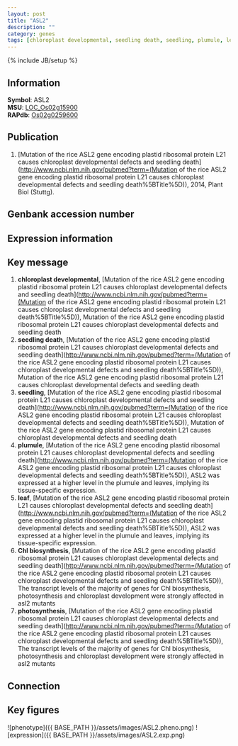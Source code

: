 ```yaml
---
layout: post
title: "ASL2"
description: ""
category: genes
tags: [chloroplast developmental, seedling death, seedling, plumule, leaf, Chl biosynthesis, photosynthesis, Gene]
---
```

{% include JB/setup %}

## Information
__Symbol__: ASL2  
__MSU__: [LOC_Os02g15900](http://rice.plantbiology.msu.edu/cgi-bin/ORF_infopage.cgi?orf=LOC_Os02g15900)  
__RAPdb__: [Os02g0259600](http://rapdb.dna.affrc.go.jp/viewer/gbrowse_details/irgsp1?name=Os02g0259600)  

## Publication
1. [Mutation of the rice ASL2 gene encoding plastid ribosomal protein L21 causes chloroplast developmental defects and seedling death](http://www.ncbi.nlm.nih.gov/pubmed?term=(Mutation of the rice ASL2 gene encoding plastid ribosomal protein L21 causes chloroplast developmental defects and seedling death%5BTitle%5D)), 2014, Plant Biol (Stuttg).

## Genbank accession number

## Expression information

## Key message
1. __chloroplast developmental__, [Mutation of the rice ASL2 gene encoding plastid ribosomal protein L21 causes chloroplast developmental defects and seedling death](http://www.ncbi.nlm.nih.gov/pubmed?term=(Mutation of the rice ASL2 gene encoding plastid ribosomal protein L21 causes chloroplast developmental defects and seedling death%5BTitle%5D)), Mutation of the rice ASL2 gene encoding plastid ribosomal protein L21 causes chloroplast developmental defects and seedling death
2. __seedling death__, [Mutation of the rice ASL2 gene encoding plastid ribosomal protein L21 causes chloroplast developmental defects and seedling death](http://www.ncbi.nlm.nih.gov/pubmed?term=(Mutation of the rice ASL2 gene encoding plastid ribosomal protein L21 causes chloroplast developmental defects and seedling death%5BTitle%5D)), Mutation of the rice ASL2 gene encoding plastid ribosomal protein L21 causes chloroplast developmental defects and seedling death
3. __seedling__, [Mutation of the rice ASL2 gene encoding plastid ribosomal protein L21 causes chloroplast developmental defects and seedling death](http://www.ncbi.nlm.nih.gov/pubmed?term=(Mutation of the rice ASL2 gene encoding plastid ribosomal protein L21 causes chloroplast developmental defects and seedling death%5BTitle%5D)), Mutation of the rice ASL2 gene encoding plastid ribosomal protein L21 causes chloroplast developmental defects and seedling death
4. __plumule__, [Mutation of the rice ASL2 gene encoding plastid ribosomal protein L21 causes chloroplast developmental defects and seedling death](http://www.ncbi.nlm.nih.gov/pubmed?term=(Mutation of the rice ASL2 gene encoding plastid ribosomal protein L21 causes chloroplast developmental defects and seedling death%5BTitle%5D)), ASL2 was expressed at a higher level in the plumule and leaves, implying its tissue-specific expression.
5. __leaf__, [Mutation of the rice ASL2 gene encoding plastid ribosomal protein L21 causes chloroplast developmental defects and seedling death](http://www.ncbi.nlm.nih.gov/pubmed?term=(Mutation of the rice ASL2 gene encoding plastid ribosomal protein L21 causes chloroplast developmental defects and seedling death%5BTitle%5D)), ASL2 was expressed at a higher level in the plumule and leaves, implying its tissue-specific expression.
6. __Chl biosynthesis__, [Mutation of the rice ASL2 gene encoding plastid ribosomal protein L21 causes chloroplast developmental defects and seedling death](http://www.ncbi.nlm.nih.gov/pubmed?term=(Mutation of the rice ASL2 gene encoding plastid ribosomal protein L21 causes chloroplast developmental defects and seedling death%5BTitle%5D)), The transcript levels of the majority of genes for Chl biosynthesis, photosynthesis and chloroplast development were strongly affected in asl2 mutants
7. __photosynthesis__, [Mutation of the rice ASL2 gene encoding plastid ribosomal protein L21 causes chloroplast developmental defects and seedling death](http://www.ncbi.nlm.nih.gov/pubmed?term=(Mutation of the rice ASL2 gene encoding plastid ribosomal protein L21 causes chloroplast developmental defects and seedling death%5BTitle%5D)), The transcript levels of the majority of genes for Chl biosynthesis, photosynthesis and chloroplast development were strongly affected in asl2 mutants

## Connection

## Key figures
![phenotype]({{ BASE_PATH }}/assets/images/ASL2.pheno.png)
![expression]({{ BASE_PATH }}/assets/images/ASL2.exp.png)


